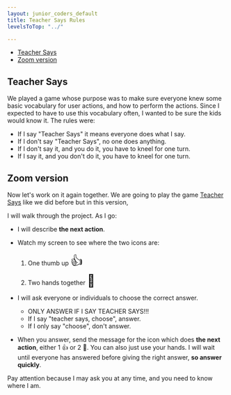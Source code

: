 ```yaml
---
layout: junior_coders_default
title: Teacher Says Rules
levelsToTop: "../"

---
```


* [Teacher Says](#teacher-says)
* [Zoom version](#zoom-version)


## Teacher Says


We played a game whose purpose was to make sure everyone knew some basic vocabulary for user actions, and how to perform the actions. Since I expected to have to use this vocabulary often, I wanted to be sure the kids would know it. The rules were:
- If I say "Teacher Says" it means everyone does what I say.
- If I don't say "Teacher Says", no one does anything.
- If I don't say it, and you do it, you have to kneel for one turn.
- If I  say it, and you don't do it, you have to kneel for one turn.


## Zoom version

Now let's work on it again together. We are going to play the game [Teacher Says](../lessons/TeacherSays.html) like we did before but in this version, 

I will walk through the project.  As I go:

* I will describe **the next action**. 
* Watch my screen to see where the two icons are:

    1. One thumb up <span style="font-size:200%;">👍</span>
    2. Two hands together <span style="font-size:200%;">👏</span> 
* I will ask everyone or individuals to choose the correct answer. 
  
  - ONLY ANSWER IF I SAY TEACHER SAYS!!! 
  - If I say "teacher says, choose", answer. 
  - If I only say "choose", don't answer.

* When you answer, send the message for the icon which does **the next action**, either 1 👍 or 2 👏. You can also just use your hands. I will wait until everyone has answered before giving the right answer, **so answer quickly**.


Pay attention because I may ask you at any time, and you need to know where I am. 

